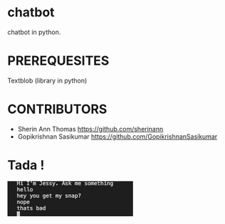 # chatbot
chatbot in python.

# PREREQUESITES
Textblob (library in python)

# CONTRIBUTORS
* Sherin Ann Thomas https://github.com/sherinann
* Gopikrishnan Sasikumar https://github.com/GopikrishnanSasikumar

# Tada !
![chatbot demo](chatbot.png?raw=true "demo")
